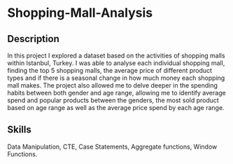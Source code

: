 # Shopping-Mall-Analysis 

## Description
In this project I explored a dataset based on the activities of shopping malls within Istanbul, Turkey. I was able to analyse each individual shopping mall, finding the top 5 shopping malls, the average price of different product types and if there is a seasonal change in how much money each shopping mall makes. The project also allowed me to delve deeper in the spending habits between both gender and age range, allowing me to identify average spend and popular products between the genders, the most sold product based on age range as well as the average price spend by each age range.

## Skills
Data Manipulation, CTE, Case Statements, Aggregate functions, Window Functions.
